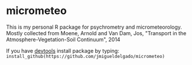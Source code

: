 # micrometeo
This is my personal R package for psychrometry and micrometeorology. Mostly collected from Moene, Arnold and Van Dam, Jos, "Transport in the Atmosphere-Vegetation-Soil Continuum", 2014

If you have [devtools](https://cran.r-project.org/web/packages/devtools/index.html) install package by typing:
`install_github(https://github.com/jmigueldelgado/micrometeo)`




